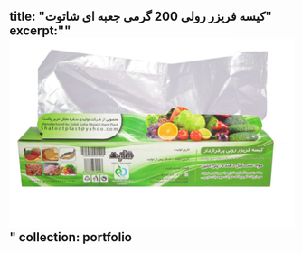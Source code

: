 title: "کیسه فریزر رولی 200 گرمی جعبه ای شاتوت"
excerpt:"" <br/><img src='/images/p4.jpg'>"
collection: portfolio
---

